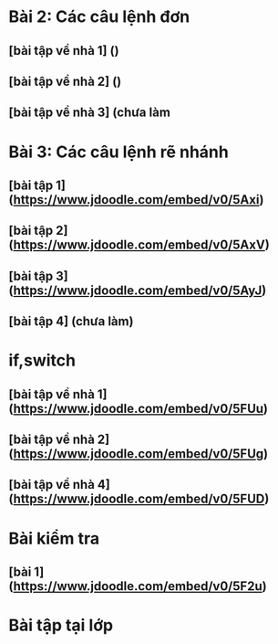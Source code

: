 # Bài 2: Các câu lệnh đơn
## [bài tập về nhà 1] ()
## [bài tập về nhà 2] ()
## [bài tập về nhà 3] (chưa làm
# Bài 3: Các câu lệnh rẽ nhánh
## [bài tập 1] (https://www.jdoodle.com/embed/v0/5Axi)
## [bài tập 2] (https://www.jdoodle.com/embed/v0/5AxV)
## [bài tập 3] (https://www.jdoodle.com/embed/v0/5AyJ)
## [bài tập 4] (chưa làm)
# if,switch
## [bài tập về nhà 1] (https://www.jdoodle.com/embed/v0/5FUu)
## [bài tập về nhà 2] (https://www.jdoodle.com/embed/v0/5FUg)
## [bài tập về nhà 4] (https://www.jdoodle.com/embed/v0/5FUD)
# Bài kiểm tra
## [bài 1] (https://www.jdoodle.com/embed/v0/5F2u)
# Bài tập tại lớp
